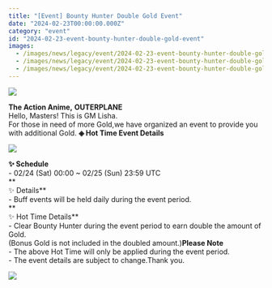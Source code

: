 ```yaml
---
title: "[Event] Bounty Hunter Double Gold Event"
date: "2024-02-23T00:00:00.000Z"
category: "event"
id: "2024-02-23-event-bounty-hunter-double-gold-event"
images:
  - /images/news/legacy/event/2024-02-23-event-bounty-hunter-double-gold-event/0dc8f84616244998882499aae1b68993.webp
  - /images/news/legacy/event/2024-02-23-event-bounty-hunter-double-gold-event/8bd930fa44d24f1b994cf12ce1a1424f_002.webp
  - /images/news/legacy/event/2024-02-23-event-bounty-hunter-double-gold-event/b929c558803e43d2878e410bc551d0a5.webp
---
```


![](/images/news/legacy/event/2024-02-23-event-bounty-hunter-double-gold-event/0dc8f84616244998882499aae1b68993.webp)

**The Action Anime,** **OUTERPLANE**  
Hello, Masters! This is GM Lisha.  
For those in need of more Gold,we have organized an event to provide you with additional Gold. **◈ Hot Time Event Details**

![](/images/news/legacy/event/2024-02-23-event-bounty-hunter-double-gold-event/8bd930fa44d24f1b994cf12ce1a1424f_002.webp)  
  

**✨ Schedule**  
\- 02/24 (Sat) 00:00 ~ 02/25 (Sun) 23:59 UTC  
**  
✨ Details**  
\- Buff events will be held daily during the event period.  
**  
✨ Hot Time Details**  
\- Clear Bounty Hunter during the event period to earn double the amount of Gold.  
(Bonus Gold is not included in the doubled amount.)**Please Note**  
\- The above Hot Time will only be applied during the event period.  
\- The event details are subject to change.Thank you.

![](/images/news/legacy/event/2024-02-23-event-bounty-hunter-double-gold-event/b929c558803e43d2878e410bc551d0a5.webp)
